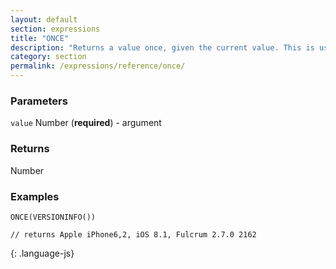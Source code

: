 ```yaml
---
layout: default
section: expressions
title: "ONCE"
description: "Returns a value once, given the current value. This is useful to perform a calculation only once, the first time it&#39;s evaluated."
category: section
permalink: /expressions/reference/once/
---
```


### Parameters

`value` Number (__required__) - argument

### Returns

Number

### Examples

~~~
ONCE(VERSIONINFO())

// returns Apple iPhone6,2, iOS 8.1, Fulcrum 2.7.0 2162
~~~
{: .language-js}